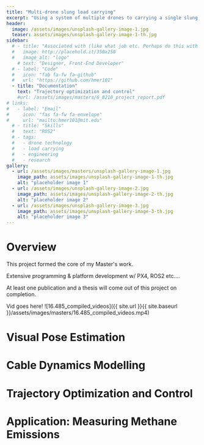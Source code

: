 ```yaml
---
title: "Multi-drone slung load carrying"
excerpt: "Using a system of multiple drones to carrying a single slung load. Allows the carrying of heavier loads with more precise![alt text](phys_on_ground.jpg)."
header:
  image: /assets/images/unsplash-gallery-image-1.jpg
  teaser: assets/images/unsplash-gallery-image-1-th.jpg
sidebar:
  # - title: "Associated with (like what job etc. Perhaps do this with tags instead)"
  #   image: http://placehold.it/350x250
  #   image_alt: "logo"
    # text: "Designer, Front-End Developer"
  # - label: "Code"
  #   icon: "fab fa-fw fa-github"
  #   url: "https://github.com/hmer101"
  - title: "Documentation"
    text: "Trajectory optimization and control"
    #url: /assets/images/masters/6_8210_project_report.pdf
# links:
#   - label: "Email"
#     icon: "fas fa-fw fa-envelope"
#     url: "mailto:hmer101@mit.edu"
  # - title: "Skills"
  #   text: "ROS2"
  # - tags:
  #   - drone technology
  #   - load carrying
  #   - engineering
  #   - research
gallery:
  - url: /assets/images/masters/unsplash-gallery-image-1.jpg
    image_path: assets/images/unsplash-gallery-image-1-th.jpg
    alt: "placeholder image 1"
  - url: /assets/images/unsplash-gallery-image-2.jpg
    image_path: assets/images/unsplash-gallery-image-2-th.jpg
    alt: "placeholder image 2"
  - url: /assets/images/unsplash-gallery-image-3.jpg
    image_path: assets/images/unsplash-gallery-image-3-th.jpg
    alt: "placeholder image 3"
---
```

# Overview
This project formed the core of my Master's work.

Extensive programming & platform development w/ PX4, ROS2 etc....

At least one publication and a thesis will come out of this project on completion.

Vid goes here!
![16.485_compiled_videos]({{ site.url }}{{ site.baseurl }}/assets/images/masters/16.485_compiled_videos.mp4)


# Visual Pose Estimation


# Cable Dynamics Modelling


# Trajectory Optimization and Control


# Application: Measuring Methane Emissions